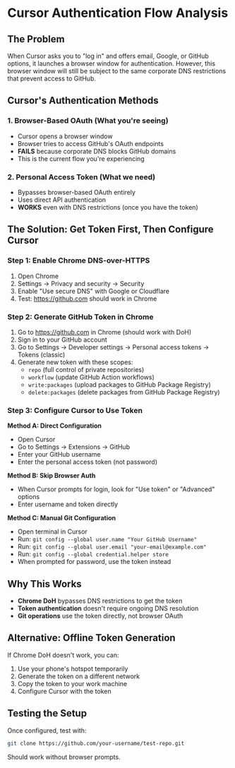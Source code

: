 # Cursor Authentication Flow Analysis

## The Problem
When Cursor asks you to "log in" and offers email, Google, or GitHub options, it launches a browser window for authentication. However, this browser window will still be subject to the same corporate DNS restrictions that prevent access to GitHub.

## Cursor's Authentication Methods

### 1. Browser-Based OAuth (What you're seeing)
- Cursor opens a browser window
- Browser tries to access GitHub's OAuth endpoints
- **FAILS** because corporate DNS blocks GitHub domains
- This is the current flow you're experiencing

### 2. Personal Access Token (What we need)
- Bypasses browser-based OAuth entirely
- Uses direct API authentication
- **WORKS** even with DNS restrictions (once you have the token)

## The Solution: Get Token First, Then Configure Cursor

### Step 1: Enable Chrome DNS-over-HTTPS
1. Open Chrome
2. Settings → Privacy and security → Security
3. Enable "Use secure DNS" with Google or Cloudflare
4. Test: https://github.com should work in Chrome

### Step 2: Generate GitHub Token in Chrome
1. Go to https://github.com in Chrome (should work with DoH)
2. Sign in to your GitHub account
3. Go to Settings → Developer settings → Personal access tokens → Tokens (classic)
4. Generate new token with these scopes:
   - `repo` (full control of private repositories)
   - `workflow` (update GitHub Action workflows)
   - `write:packages` (upload packages to GitHub Package Registry)
   - `delete:packages` (delete packages from GitHub Package Registry)

### Step 3: Configure Cursor to Use Token
**Method A: Direct Configuration**
- Open Cursor
- Go to Settings → Extensions → GitHub
- Enter your GitHub username
- Enter the personal access token (not password)

**Method B: Skip Browser Auth**
- When Cursor prompts for login, look for "Use token" or "Advanced" options
- Enter username and token directly

**Method C: Manual Git Configuration**
- Open terminal in Cursor
- Run: `git config --global user.name "Your GitHub Username"`
- Run: `git config --global user.email "your-email@example.com"`
- Run: `git config --global credential.helper store`
- When prompted for password, use the token instead

## Why This Works
- **Chrome DoH** bypasses DNS restrictions to get the token
- **Token authentication** doesn't require ongoing DNS resolution
- **Git operations** use the token directly, not browser OAuth

## Alternative: Offline Token Generation
If Chrome DoH doesn't work, you can:
1. Use your phone's hotspot temporarily
2. Generate the token on a different network
3. Copy the token to your work machine
4. Configure Cursor with the token

## Testing the Setup
Once configured, test with:
```bash
git clone https://github.com/your-username/test-repo.git
```
Should work without browser prompts. 